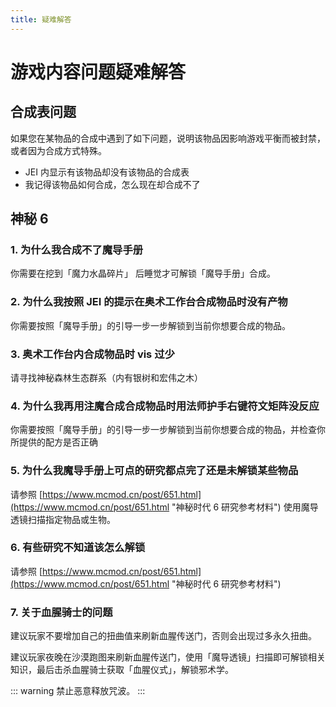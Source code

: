 ```yaml
---
title: 疑难解答
---
```


# 游戏内容问题疑难解答

## 合成表问题

如果您在某物品的合成中遇到了如下问题，说明该物品因影响游戏平衡而被封禁，或者因为合成方式特殊。
- JEI 内显示有该物品却没有该物品的合成表
- 我记得该物品如何合成，怎么现在却合成不了


## 神秘 6

### 1. 为什么我合成不了魔导手册
你需要在挖到「魔力水晶碎片」 后睡觉才可解锁「魔导手册」合成。

### 2. 为什么我按照 JEI 的提示在奥术工作台合成物品时没有产物
你需要按照「魔导手册」的引导一步一步解锁到当前你想要合成的物品。

### 3. 奥术工作台内合成物品时 vis 过少
请寻找神秘森林生态群系（内有银树和宏伟之木）

### 4. 为什么我再用注魔合成合成物品时用法师护手右键符文矩阵没反应
你需要按照「魔导手册」的引导一步一步解锁到当前你想要合成的物品，并检查你所提供的配方是否正确

### 5. 为什么我魔导手册上可点的研究都点完了还是未解锁某些物品
请参照 [https://www.mcmod.cn/post/651.html](https://www.mcmod.cn/post/651.html "神秘时代 6 研究参考材料") 使用魔导透镜扫描指定物品或生物。

### 6. 有些研究不知道该怎么解锁
请参照 [https://www.mcmod.cn/post/651.html](https://www.mcmod.cn/post/651.html "神秘时代 6 研究参考材料")

### 7. 关于血腥骑士的问题
建议玩家不要增加自己的扭曲值来刷新血腥传送门，否则会出现过多永久扭曲。

建议玩家夜晚在沙漠跑图来刷新血腥传送门，使用「魔导透镜」扫描即可解锁相关知识，最后击杀血腥骑士获取「血腥仪式」，解锁邪术学。

::: warning
禁止恶意释放咒波。
:::
